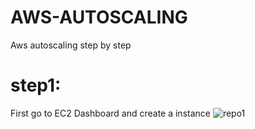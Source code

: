 # AWS-AUTOSCALING
Aws autoscaling step by step
# step1:
First go to EC2 Dashboard and create a instance
![repo1](https://user-images.githubusercontent.com/73579847/123121561-e2176680-d462-11eb-91b4-c3fb57634fb2.jpg)

